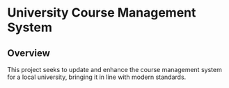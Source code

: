 # University Course Management System
## Overview
This project seeks to update and enhance the course management system for a local university, bringing it in line with modern standards.
